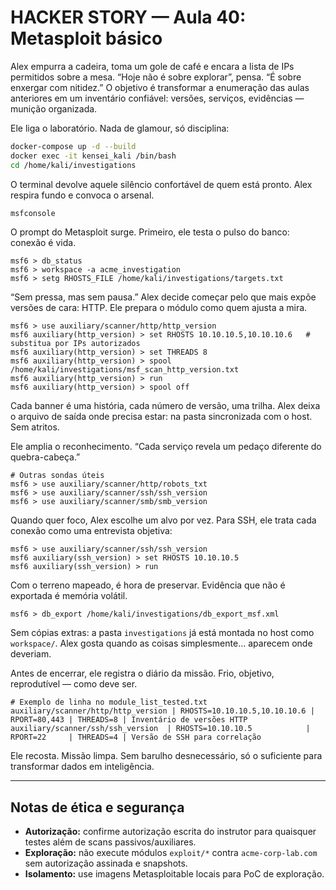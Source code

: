 # HACKER STORY — Aula 40: Metasploit básico

Alex empurra a cadeira, toma um gole de café e encara a lista de IPs permitidos sobre a mesa. “Hoje não é sobre explorar”, pensa. “É sobre enxergar com nitidez.” O objetivo é transformar a enumeração das aulas anteriores em um inventário confiável: versões, serviços, evidências — munição organizada.

Ele liga o laboratório. Nada de glamour, só disciplina:

```bash
docker-compose up -d --build
docker exec -it kensei_kali /bin/bash
cd /home/kali/investigations
```

O terminal devolve aquele silêncio confortável de quem está pronto. Alex respira fundo e convoca o arsenal.

```bash
msfconsole
```

O prompt do Metasploit surge. Primeiro, ele testa o pulso do banco: conexão é vida.

```text
msf6 > db_status
msf6 > workspace -a acme_investigation
msf6 > setg RHOSTS_FILE /home/kali/investigations/targets.txt
```

“Sem pressa, mas sem pausa.” Alex decide começar pelo que mais expõe versões de cara: HTTP. Ele prepara o módulo como quem ajusta a mira.

```text
msf6 > use auxiliary/scanner/http/http_version
msf6 auxiliary(http_version) > set RHOSTS 10.10.10.5,10.10.10.6   # substitua por IPs autorizados
msf6 auxiliary(http_version) > set THREADS 8
msf6 auxiliary(http_version) > spool /home/kali/investigations/msf_scan_http_version.txt
msf6 auxiliary(http_version) > run
msf6 auxiliary(http_version) > spool off
```

Cada banner é uma história, cada número de versão, uma trilha. Alex deixa o arquivo de saída onde precisa estar: na pasta sincronizada com o host. Sem atritos.

Ele amplia o reconhecimento. “Cada serviço revela um pedaço diferente do quebra-cabeça.”

```text
# Outras sondas úteis
msf6 > use auxiliary/scanner/http/robots_txt
msf6 > use auxiliary/scanner/ssh/ssh_version
msf6 > use auxiliary/scanner/smb/smb_version
```

Quando quer foco, Alex escolhe um alvo por vez. Para SSH, ele trata cada conexão como uma entrevista objetiva:

```text
msf6 > use auxiliary/scanner/ssh/ssh_version
msf6 auxiliary(ssh_version) > set RHOSTS 10.10.10.5
msf6 auxiliary(ssh_version) > run
```

Com o terreno mapeado, é hora de preservar. Evidência que não é exportada é memória volátil.

```text
msf6 > db_export /home/kali/investigations/db_export_msf.xml
```

Sem cópias extras: a pasta `investigations` já está montada no host como `workspace/`. Alex gosta quando as coisas simplesmente… aparecem onde deveriam.

Antes de encerrar, ele registra o diário da missão. Frio, objetivo, reprodutível — como deve ser.

```
# Exemplo de linha no module_list_tested.txt
auxiliary/scanner/http/http_version | RHOSTS=10.10.10.5,10.10.10.6 | RPORT=80,443 | THREADS=8 | Inventário de versões HTTP
auxiliary/scanner/ssh/ssh_version  | RHOSTS=10.10.10.5            | RPORT=22     | THREADS=4 | Versão de SSH para correlação
```

Ele recosta. Missão limpa. Sem barulho desnecessário, só o suficiente para transformar dados em inteligência.

---

## Notas de ética e segurança

- **Autorização:** confirme autorização escrita do instrutor para quaisquer testes além de scans passivos/auxiliares.
- **Exploração:** não execute módulos `exploit/*` contra `acme-corp-lab.com` sem autorização assinada e snapshots.
- **Isolamento:** use imagens Metasploitable locais para PoC de exploração.
